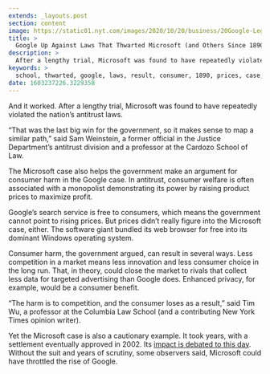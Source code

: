 ```yaml
--- 
extends: _layouts.post 
section: content 
image: https://static01.nyt.com/images/2020/10/20/business/20Google-Legal-01/20Google-Legal-01-facebookJumbo.jpg 
title: > 
  Google Up Against Laws That Thwarted Microsoft (and Others Since 1890) 
description: > 
  After a lengthy trial, Microsoft was found to have repeatedly violated the nation’s antitrust laws.The Microsoft case also helps the government make an argument for consumer harm in the Google case.In antitrust, consumer welfare is often associated with a monopolist demonstrating its power by raising product prices to maximize profit.Yet the Microsoft case is also a cautionary example.Without the suit and years of scrutiny, some observers said, Microsoft could have throttled the rise of Google. 
keywords: > 
  school, thwarted, google, laws, result, consumer, 1890, prices, case, harm, antitrust, microsoft, professor 
date: 1603237226.3229358 
--- 
```

<div><p class="css-158dogj evys1bk0">And it worked. After a lengthy trial, Microsoft was found to have repeatedly violated the nation&#8217;s antitrust laws.</p><p class="css-158dogj evys1bk0">&#8220;That was the last big win for the government, so it makes sense to map a similar path,&#8221; said Sam Weinstein, a former official in the Justice Department&#8217;s antitrust division and a professor at the Cardozo School of Law.</p><p class="css-158dogj evys1bk0">The Microsoft case also helps the government make an argument for consumer harm in the Google case. In antitrust, consumer welfare is often associated with a monopolist demonstrating its power by raising product prices to maximize profit.</p><p class="css-158dogj evys1bk0">Google&#8217;s search service is free to consumers, which means the government cannot point to rising prices. But prices didn&#8217;t really figure into the Microsoft case, either. The software giant bundled its web browser for free into its dominant Windows operating system.</p><p class="css-158dogj evys1bk0">Consumer harm, the government argued, can result in several ways. Less competition in a market means less innovation and less consumer choice in the long run. That, in theory, could close the market to rivals that collect less data for targeted advertising than Google does. Enhanced privacy, for example, would be a consumer benefit.</p><p class="css-158dogj evys1bk0">&#8220;The harm is to competition, and the consumer loses as a result,&#8221; said Tim Wu, a professor at the Columbia Law School (and a contributing New York Times opinion writer).</p><p class="css-158dogj evys1bk0">Yet the Microsoft case is also a cautionary example. It took years, with a settlement eventually approved in 2002. Its <a class="css-1g7m0tk" href="https://www.nytimes.com/2019/06/23/technology/antitrust-tech-microsoft-lessons.html" title="">impact is debated to this day</a>. Without the suit and years of scrutiny, some observers said, Microsoft could have throttled the rise of Google.</p></div>